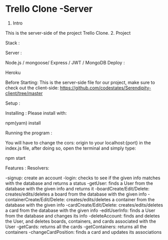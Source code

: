 # Trello Clone -Server
1. Intro

This is the server-side of the project Trello Clone.
2. Project

Stack :​

​Server :​

Node.js / mongoose/ Express / JWT / MongoDB
​Deploy :​

Heroku

Before Starting: This is the server-side file for our project, make sure to check out the client-side: https://github.com/codestates/Serendipity-client/tree/master

Setup :

Installing : Please install with:

npm(yarn) install

Running the program : 

You will have to change the cors: origin to your localhost:{port} in the index.js file, after doing so, open the terminal and simply type: 

npm start 

Features : Resolvers:

-signup: create an account
-login: checks to see if the given info matches with the database and returns a status
-getUser: finds a User from the database with the given info and returns it
-boardCreate/Edit/Delete: creates/edits/deletes a board from the database with the given info
-containerCreate/Edit/Delete: creates/edits/deletes a container from the database with the given info
-cardCreate/Edit/Delete: creates/edits/deletes a card from the database with the given info
-editUserInfo: finds a User from the database and changes its info
-deleteAccount: finds and deletes the User, and deletes boards, containers, and cards associated with the User
-getCards: returns all the cards
-getContainers: returns all the containers
-changeCardPosition: finds a card and updates its associations
